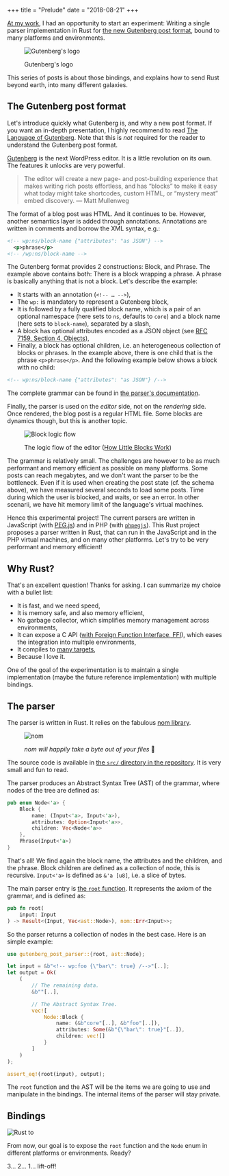 +++
title = "Prelude"
date = "2018-08-21"
+++

[At my work](https://automattic.com/), I had an opportunity to start an
experiment: Writing a single parser implementation in Rust for [the new
Gutenberg post format](https://github.com/WordPress/gutenberg), bound to
many platforms and environments.

<figure>

  ![Gutenberg's logo](./gutenberg.png)

  <figcaption>

  Gutenberg's logo

  </figcaption>

</figure>

This series of posts is about those bindings, and explains how to send
Rust beyond earth, into many different galaxies.

## The Gutenberg post format

Let's introduce quickly what Gutenberg is, and why a new post format. If
you want an in-depth presentation, I highly recommend to read [The
Language of
Gutenberg](https://lamda.blog/2018/04/22/the-language-of-gutenberg/).
Note that this is *not* required for the reader to understand the
Gutenberg post format.

[Gutenberg](https://github.com/WordPress/gutenberg) is the next
WordPress editor. It is a little revolution on its own. The features it
unlocks are very powerful.

> The editor will create a new page- and post-building experience that
> makes writing rich posts effortless, and has “blocks” to make it easy
> what today might take shortcodes, custom HTML, or “mystery meat” embed
> discovery. — Matt Mullenweg

The format of a blog post was HTML. And it continues to be. However,
another semantics layer is added through annotations. Annotations are
written in comments and borrow the XML syntax, e.g.:

```xml
<!-- wp:ns/block-name {"attributes": "as JSON"} -->
  <p>phrase</p>
<!-- /wp:ns/block-name -->
```

The Gutenberg format provides 2 constructions: Block, and Phrase. The
example above contains both: There is a block wrapping a phrase. A
phrase is basically anything that is not a block. Let's describe the
example:

- It starts with an annotation (`<!-- … -->`),
- The `wp:` is mandatory to represent a Gutenberg block,
- It is followed by a fully qualified block name, which is a pair of an
  optional namespace (here sets to `ns`, defaults to `core`) and a block
  name (here sets to `block-name`), separated by a slash,
- A block has optional attributes encoded as a JSON object (see [RFC
  7159, Section 4, Objects](https://tools.ietf.org/html/rfc7159)),
- Finally, a block has optional children, i.e. an heterogeneous
  collection of blocks or phrases. In the example above, there is one
  child that is the phrase `<p>phrase</p>`. And the following example
  below shows a block with no child:

```xml
<!-- wp:ns/block-name {"attributes": "as JSON"} /-->
```

The complete grammar can be found in [the parser's
documentation](https://hywan.github.io/gutenberg-parser-rs/gutenberg_post_parser/parser/index.html).

Finally, the parser is used on the *editor* side, not on the *rendering*
side. Once rendered, the blog post is a regular HTML file. Some blocks
are dynamics though, but this is another topic.

<figure>

  ![Block logic flow](./block-logic-flow.png)

  <figcaption>

  The logic flow of the editor ([How Little Blocks
  Work](https://make.wordpress.org/core/2017/05/05/editor-how-little-blocks-work/))

  </figcaption>

</figure>

The grammar is relatively small. The challenges are however to be as
much performant and memory efficient as possible on many platforms. Some
posts can reach megabytes, and we don't want the parser to be the
bottleneck. Even if it is used when creating the post state (cf. the
schema above), we have measured several seconds to load some posts. Time
during which the user is blocked, and waits, or see an error. In other
scenarii, we have hit memory limit of the language's virtual machines.

Hence this experimental project! The current parsers are written in
JavaScript (with [PEG.js](https://pegjs.org/)) and in PHP (with
[`phpegjs`](https://github.com/nylen/phpegjs)). This Rust project
proposes a parser written in Rust, that can run in the JavaScript and in
the PHP virtual machines, and on many other platforms. Let's try to be
very performant and memory efficient!

## Why Rust?

That's an excellent question! Thanks for asking. I can summarize my
choice with a bullet list:

- It is fast, and we need speed,
- It is memory safe, and also memory efficient,
- No garbage collector, which simplifies memory management across
  environments,
- It can expose a C API ([with Foreign Function Interface,
  FFI](https://doc.rust-lang.org/std/ffi/index.html)), which eases the
  integration into multiple environments,
- It compiles to [many
  targets](https://doc.rust-lang.org/nightly/rustc/platform-support.html),
- Because I love it.

One of the goal of the experimentation is to maintain a single
implementation (maybe the future reference implementation) with multiple
bindings.

## The parser

The parser is written in Rust. It relies on the fabulous [nom
library](https://github.com/Geal/nom/).

<figure>

  ![nom](./nom.png)

  <figcaption>

  *nom will happily take a byte out of your files* 🙂

  </figcaption>

</figure>

The source code is available in [the `src/` directory in the
repository](https://github.com/Hywan/gutenberg-parser-rs). It is very
small and fun to read.

The parser produces an Abstract Syntax Tree (AST) of the grammar, where
nodes of the tree are defined as:

```rust
pub enum Node<'a> {
    Block {
        name: (Input<'a>, Input<'a>),
        attributes: Option<Input<'a>>,
        children: Vec<Node<'a>>
    },
    Phrase(Input<'a>)
}
```

That's all! We find again the block name, the attributes and the
children, and the phrase. Block children are defined as a collection of
node, this is recursive. `Input<'a>` is defined as `&'a [u8]`, i.e. a
slice of bytes.

The main parser entry is [the `root`
function](https://hywan.github.io/gutenberg-parser-rs/gutenberg_post_parser/fn.root.html).
It represents the axiom of the grammar, and is defined as:

```rust
pub fn root(
    input: Input
) -> Result<(Input, Vec<ast::Node>), nom::Err<Input>>;
```

So the parser returns a collection of nodes in the best case. Here is an
simple example:

```rust
use gutenberg_post_parser::{root, ast::Node};

let input = &b"<!-- wp:foo {\"bar\": true} /-->"[..];
let output = Ok(
    (
        // The remaining data.
        &b""[..],

        // The Abstract Syntax Tree.
        vec![
            Node::Block {
                name: (&b"core"[..], &b"foo"[..]),
                attributes: Some(&b"{\"bar\": true}"[..]),
                children: vec![]
            }
        ]
    )
);

assert_eq!(root(input), output);
```

The `root` function and the AST will be the items we are going to use
and manipulate in the bindings. The internal items of the parser will
stay private.

## Bindings

![Rust to](./rust-to.png)

From now, our goal is to expose the `root` function and the `Node` enum
in different platforms or environments. Ready?

3… 2… 1… lift-off!
